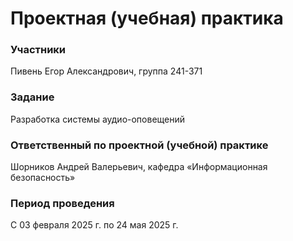 # Проектная (учебная) практика
### Участники
Пивень Егор Александрович, группа 241-371
### Задание
Разработка системы аудио-оповещений
### Ответственный по проектной (учебной) практике
Шорников Андрей Валерьевич, кафедра «Информационная безопасность»
### Период проведения
С 03 февраля 2025 г. по 24 мая 2025 г.
